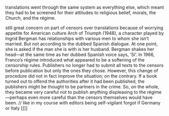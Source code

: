 translations went through the same system as everything else, which meant they had to be screened for their attitudes to religious belief, morals, the Church, and the régime.

still great concern on part of censors over translations because of worrying appetite for American culture
			Arch of Triumph (1948), a character played by Ingrid Bergman has relationships with various men to whom she isn’t married. But not according to the dubbed Spanish dialogue. At one point, she is asked if the man she is with is her husband. Bergman shakes her head—at the same time as her dubbed Spanish voice says, ‘Sí’.
	In 1966, Franco’s régime introduced what appeared to be a softening of the censorship rules. Publishers no longer had to submit all texts to the censors before publication but only the ones they chose. However, this change of procedure did not in fact improve the situation; on the contrary. If a book turned out to offend the authorities after it had been published, the publishers might be thought to be partners in the crime. So, on the whole, they became very careful not to publish anything displeasing to the régime—perhaps even more careful than the censors themselves would have been.
																	 // like in my course with editors being self-vigilant forgot if Germany or Italy [[]]